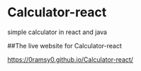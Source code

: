 # Calculator-react
simple calculator in react and java


##The live website for Calculator-react

  https://0ramsy0.github.io/Calculator-react/
